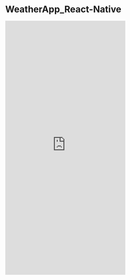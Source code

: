 # WeatherApp_React-Native

<iframe src="https://appetize.io/embed/zkzqk2hqdb93up1hzt6e0pq22m privateKey: private_vwfqen0uhrh26k6xuy6qmv3dgm?device=iphone5s&scale=100&autoplay=false&orientation=portrait&osVersion=9.0&deviceColor=black" width="378px" height="800px" frameborder="0" scrolling="no"></iframe>
